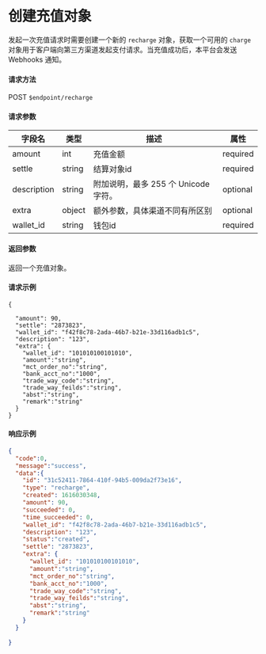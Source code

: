 # 创建充值对象

发起一次充值请求时需要创建一个新的 `recharge` 对象，获取一个可用的 `charge` 对象用于客户端向第三方渠道发起支付请求。当充值成功后，本平台会发送 Webhooks 通知。

#### 请求方法

POST `$endpoint/recharge`

#### 请求参数

| 字段名         | 类型        | 描述                                                         | 属性          |
| -------------- | ----------- | ------------------------------------------------------------ | ------------- |
| amount | int    | 充值金额                                     | required |
| settle          | string | 结算对象id                                   | required |
| description     | string | 附加说明，最多 255 个 Unicode 字符。         | optional |
| extra           | object      | 额外参数，具体渠道不同有所区别                 | optional      |
| wallet_id           | string      | 钱包id                | required      |


#### 返回参数

返回一个充值对象。

#### 请求示例

```
{

  "amount": 90,
  "settle": "2873823",
  "wallet_id": "f42f8c78-2ada-46b7-b21e-33d116adb1c5",
  "description": "123",
  "extra": {
    "wallet_id": "101010100101010",
    "amount":"string",
    "mct_order_no":"string",
    "bank_acct_no":"1000",
    "trade_way_code":"string",
    "trade_way_feilds":"string",
    "abst":"string",
    "remark":"string"
  }
}
```

#### 响应示例

```json
{
  "code":0,
  "message":"success",
  "data":{
    "id": "31c52411-7864-410f-94b5-009da2f73e16",
    "type": "recharge",
    "created": 1616030348,
    "amount": 90,
    "succeeded": 0,
    "time_succeeded": 0,
    "wallet_id": "f42f8c78-2ada-46b7-b21e-33d116adb1c5",
    "description": "123",
    "status":"created",
    "settle": "2873823",
    "extra": {
      "wallet_id": "101010100101010",
      "amount":"string",
      "mct_order_no":"string",
      "bank_acct_no":"1000",
      "trade_way_code":"string",
      "trade_way_feilds":"string",
      "abst":"string",
      "remark":"string"
    }
  }
 
}
```
